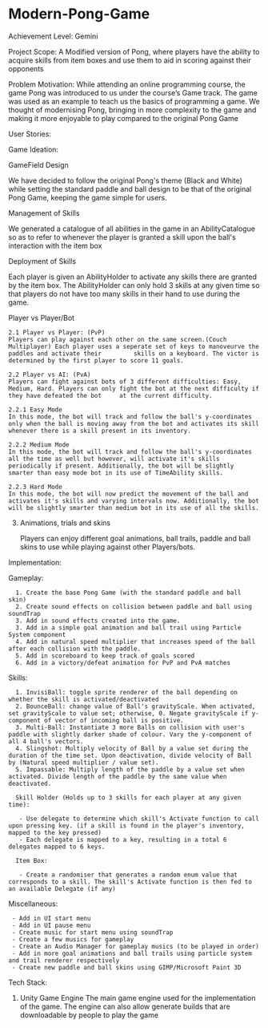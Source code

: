 # Modern-Pong-Game

Achievement Level: Gemini

Project Scope: A Modified version of Pong, where players have the ability to acquire skills from item boxes and use them to aid in scoring against their opponents

Problem Motivation:
While attending an online programming course, the game Pong was introduced to us under the course’s Game track. The game was used as an example to teach us the basics of programming a game. We thought of modernising Pong, bringing in more complexity to the game and making it more enjoyable to play compared to the original Pong Game

User Stories:


Game Ideation:

GameField Design

We have decided to follow the original Pong's theme (Black and White) while setting the standard paddle and ball design to be that of the original Pong Game, keeping the game simple for users.

Management of Skills

We generated a catalogue of all abilities in the game in an AbilityCatalogue so as to refer to whenever the player is granted a skill upon the ball's interaction with the item box

Deployment of Skills

Each player is given an AbilityHolder to activate any skills there are granted by the item box. The AbilityHolder can only hold 3 skills at any given time so that players do not have too many skills in their hand to use during the game.

 
 Player vs Player/Bot

    2.1 Player vs Player: (PvP)
    Players can play against each other on the same screen.(Couch Multiplayer) Each player uses a seperate set of keys to manoveurve the paddles and activate their         skills on a keyboard. The victor is determined by the first player to score 11 goals.

    2.2 Player vs AI: (PvA)
    Players can fight against bots of 3 different difficulties: Easy, Medium, Hard. Players can only fight the bot at the next difficulty if they have defeated the bot     at the current difficulty.
    
    2.2.1 Easy Mode
    In this mode, the bot will track and follow the ball's y-coordinates only when the ball is moving away from the bot and activates its skill whenever there is a skill present in its inventory.
    
    2.2.2 Medium Mode
    In this mode, the bot will track and follow the ball's y-coordinates all the time as well but however, will activate it's skills periodically if present. Additionally, the bot will be slightly smarter than easy mode bot in its use of TimeAbility skills.
    
    2.2.3 Hard Mode
    In this mode, the bot will now predict the movement of the ball and activates it's skills and varying intervals now. Additionally, the bot will be slightly smarter than medium bot in its use of all the skills.
    
3. Animations, trials and skins

   Players can enjoy different goal animations, ball trails, paddle and ball skins to use while playing against other Players/bots.

Implementation: 

   Gameplay:
      
      1. Create the base Pong Game (with the standard paddle and ball skin)
      2. Create sound effects on collision between paddle and ball using soundTrap 
      3. Add in sound effects created into the game.
      3. Add in a simple goal animation and ball trail using Particle System component
      4. Add in natural speed multiplier that increases speed of the ball after each collision with the paddle. 
      5. Add in scoreboard to keep track of goals scored
      6. Add in a victory/defeat animation for PvP and PvA matches
   
   Skills:
   
      1. InvisiBall: toggle sprite renderer of the ball depending on whether the skill is activated/deactivated
      2. BounceBall: change value of Ball's gravityScale. When activated, set gravityScale to value set; otherwise, 0. Negate gravityScale if y-component of vector of incoming ball is positive.
      3. Multi-Ball: Instantiate 3 more Balls on collision with user's paddle with slightly darker shade of colour. Vary the y-component of all 4 ball's vectors.
      4. Slingshot: Multiply velocity of Ball by a value set during the duration of the time set. Upon deactivation, divide velocity of Ball by (Natural speed multiplier / value set).
      5. Impassable: Multiply length of the paddle by a value set when activated. Divide length of the paddle by the same value when deactivated.
      
      Skill Holder (Holds up to 3 skills for each player at any given time):
      
       - Use delegate to determine which skill's Activate function to call upon pressing key. (if a skill is found in the player's inventory, mapped to the key pressed)
       - Each delegate is mapped to a key, resulting in a total 6 delegates mapped to 6 keys.
      
      Item Box:
      
       - Create a randomiser that generates a random enum value that corresponds to a skill. The skill's Activate function is then fed to an available Delegate (if any)
   
   Miscellaneous:
   
     - Add in UI start menu
     - Add in UI pause menu 
     - Create music for start menu using soundTrap
     - Create a few musics for gameplay
     - Create an Audio Manager for gameplay musics (to be played in order)
     - Add in more goal animations and ball trails using particle system and trail renderer respectively
     - Create new paddle and ball skins using GIMP/Microsoft Paint 3D


Tech Stack:

   1. Unity Game Engine
       The main game engine used for the implementation of the game. The engine can also allow generate builds that are downloadable by people to play the game
